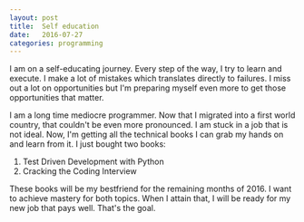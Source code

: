 ```yaml
---
layout: post
title:  Self education
date:   2016-07-27
categories: programming
---
```


I am on a self-educating journey. Every step of the way, I try to learn and execute. I make a lot of mistakes which translates directly to failures. I miss out a lot on opportunities but I'm preparing myself even more to get those opportunities that matter.

I am a long time mediocre programmer. Now that I migrated into a first world country, that couldn't be even more pronounced. I am stuck in a job that is not ideal. Now, I'm getting all the technical books I can grab my hands on and learn from it. I just bought two books:

1. Test Driven Development with Python
2. Cracking the Coding Interview

These books will be my bestfriend for the remaining months of 2016. I want to achieve mastery for both topics. When I attain that, I will be ready for my new job that pays well. That's the goal. 
